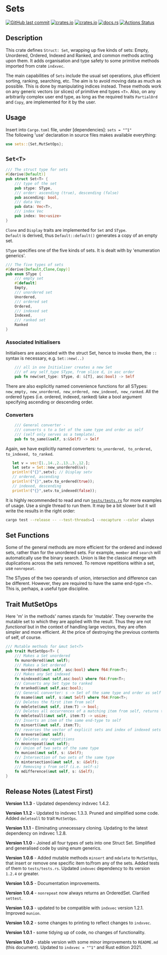 # Sets

[<img alt="GitHub last commit" src="https://img.shields.io/github/last-commit/liborty/sets/HEAD?logo=github">](https://github.com/liborty/sets)
[<img alt="crates.io" src="https://img.shields.io/crates/v/sets?logo=rust">](https://crates.io/crates/sets)
[<img alt="crates.io" src="https://img.shields.io/crates/d/sets?logo=rust">](https://crates.io/crates/sets)
[<img alt="docs.rs" src="https://img.shields.io/docsrs/sets?logo=rust&logoColor=white">](https://docs.rs/sets/)
[![Actions Status](https://github.com/liborty/sets/workflows/compilation/badge.svg)](https://github.com/liborty/sets/actions)

## Description

This crate defines `Struct: Set`, wrapping up five kinds of sets: Empty, Unordered, Ordered, Indexed and Ranked, and common methods acting upon them. It adds organisation and type safety to some primitive methods imported from crate `indxvec`.

The main capabilities of `Sets` include the usual set operations, plus efficient sorting, ranking, searching, etc. The aim is to avoid moving data as much as possible. This is done by manipulating indices instead. These methods work on any generic vectors (or slices) of primitive end types `<T>`. Also, on any arbitrarily complex user end type, as long as the required traits `PartialOrd` and `Copy`, are implemented for it by the user.

## Usage

Insert into `Cargo.toml` file, under [dependencies]: `sets = "^1"`  
The following 'use' declaration in source files makes available everything:

```rust
use sets::{Set,MutSetOps};
```

## `Set<T>`

```rust
/// The struct type for sets
#[derive(Default)]
pub struct Set<T> {
    /// type of the set
    pub stype: SType,
    /// order: ascending (true), descending (false)
    pub ascending: bool,
    /// data Vec
    pub data: Vec<T>,
    /// index Vec
    pub index: Vec<usize>
}
```

`Clone` and `Display` traits are implemented for `Set` and `SType`.  
`Default` is derived, thus `Default::default()` generates a copy of an empty set.

`SType` specifies one of the five kinds of sets. It is dealt with by 'enumeration generics'.

```rust
/// The five types of sets
#[derive(Default,Clone,Copy)]
pub enum SType {
    /// empty set
    #[default]
    Empty,
    /// unordered set
    Unordered,
    /// ordered set
    Ordered,
    /// indexed set
    Indexed,
    /// ranked set
    Ranked
}
```

### Associated Initialisers

Initialisers are associated with the struct Set, hence to invoke them, the `::` syntax is necessary, e.g. `Set::new(..)`

```rust
    /// all in one Initialiser creates a new Set
    /// of any self_type SType, from slice d, in asc order 
    pub fn new(set_type: SType, d: &[T], asc:bool) -> Self
```

There are also explicitly named convenience functions for all STypes:
`new_empty, new_unordered, new_ordered, new_indexed, new_ranked`. All the ordered types (i.e. ordered, indexed, ranked) take a bool argument specifying ascending or descending order.

### Converters

```rust
    /// General converter - 
    /// converts s to a Set of the same type and order as self 
    /// (self only serves as a template).
    pub fn to_same(&self, s:&Self) -> Self 
```
Again, we have explicitly named converters:
`to_unordered, to_ordered, to_indexed, to_ranked`.

```rust
   let v = vec![1.,14.,2.,13.,3.,12.];
   let setv = Set::new_unordered(&v);  
   println!("{}",setv); // Display setv 
   // ordered, ascending  
   println!("{}",setv.to_ordered(true)); 
   // indexed, descending
   println!("{}",setv.to_indexed(false)); 
```

It is highly recommended to read and run [`tests/tests.rs`](https://github.com/liborty/sets/blob/main/tests/tests.rs) for more examples of usage. Use a single thread to run them. It may be a bit slower but it will write the results in the right order:

```bash
cargo test --release -- --test-threads=1 --nocapture --color always
```

## Set Functions

 Some of the general methods are more efficient for the ordered and indexed sets, rather than for the unordered sets. For example, `member` and `search` will automatically use the binary search. Union is like the classical merge with duplications across the sets removed. To remove repetitions within a set, use `nonrepeat`.

The STypes of the two operands of union, intersection and difference can be different. However, they are required to have the same end-type `<T>`. This is, perhaps, a useful type discipline. 

## Trait MutSetOps

Here 'm' in the methods' names stands for 'mutable'. They overwrite the mutable set to which they are applied with the result. Thus they are not *functional* but in the context of handling large vectors, they are often simpler and more efficient. At the price of destroying the previous contents of self, of course.

```rust
/// Mutable methods for &mut Set<T>
pub trait MutSetOps<T> {
    /// Makes a Set unordered
    fn munordered(&mut self);
    /// Makes a Set ordered
    fn mordered(&mut self, asc:bool) where f64:From<T>;
    /// Makes any Set indexed
    fn mindexed(&mut self,asc:bool) where f64:From<T>;
    /// Converts any Set type to ranked
    fn mranked(&mut self,asc:bool);
    /// General converter: s -> Set of the same type and order as self
    fn msame(&mut self, s:&mut Self) where f64:From<T>; 
    /// Deletes the first item from self
    fn mdelete(&mut self, item:T) -> bool;
    /// Deletes all occurrences of a matching item from self, returns their count
    fn mdeleteall(&mut self, item:T) -> usize;
    /// Inserts an item of the same end-type to self
    fn minsert(&mut self, item:T);
    /// reverses the vector of explicit sets and index of indexed sets
    fn mreverse(&mut self);
    /// Deletes any repetitions
    fn mnonrepeat(&mut self); 
    /// Union of two sets of the same type
    fn munion(&mut self, s: &Self);
    /// Intersection of two sets of the same type
    fn mintersection(&mut self, s: &Self);
    /// Removing s from self (i.e. self-s)
    fn mdifference(&mut self, s: &Self);
}
```

## Release Notes (Latest First)

**Version 1.1.3** - Updated dependency indxvec 1.4.2.

**Version 1.1.2** - Updated to indxvec 1.3.3. Pruned and simplified some code. Added `deleteall` to  trait `MutSetOps`.

**Version 1.1.1** - Eliminating unnecessary cloning. Updating to the latest dependency on  indxvec 1.2.8.

**Version 1.1.0** - Joined all four types of sets into one Struct Set. Simplified and generalised code by using enum generics.

**Version 1.0.6** - Added mutable methods `minsert` and `mdelete` to `MutSetOps`, that insert or remove one specific item to/from any of the sets. Added tests of them to `tests/tests.rs`. Updated `indxvec` dependency to its version `1.2.4` or greater.

**Version 1.0.5** - Documentation improvements.

**Version 1.0.4** - `nonrepeat` now always returns an OrderedSet. Clarified `settest`.

**Version 1.0.3** - updated to be compatible with `indxvec` version 1.2.1. Improved `munion`.

**Version 1.0.2** - some changes to printing to reflect changes to `indxvec`.

**Version 1.0.1** - some tidying up of code, no changes of functionality.

**Version 1.0.0** - stable version with some minor improvements to `README.md` (this document). Updated to `indxvec = "^1"` and Rust edition 2021.
